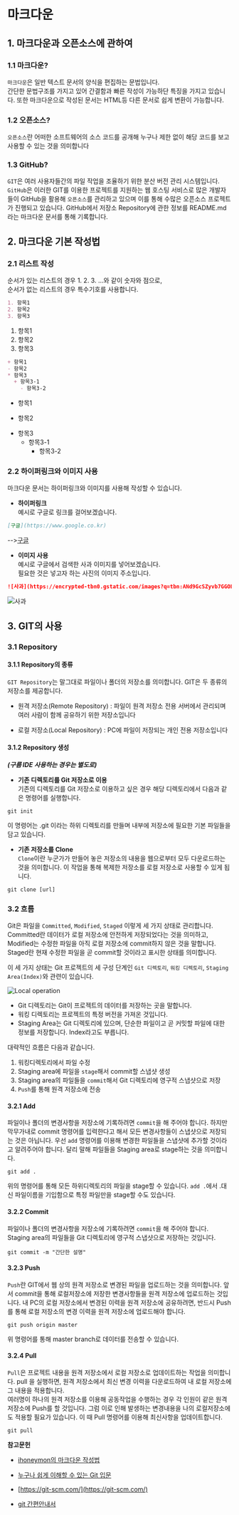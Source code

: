# 마크다운
## 1. 마크다운과 오픈소스에 관하여
### 1.1 마크다운?
`마크다운`은 일반 텍스트 문서의 양식을 편집하는 문법입니다.  
간단한 문법구조를 가지고 있어 간결함과 빠른 작성이 가능하단 특징을 가지고 있습니다. 또한 마크다운으로 작성된 문서는 HTML등 다른 문서로 쉽게 변환이 가능합니다.
### 1.2 오픈소스?
`오픈소스`란 어떠한 소프트웨어의 소스 코드를 공개해 누구나 제한 없이 해당 코드를 보고 사용할 수 있는 것을 의미합니다
### 1.3 GitHub?
`GIT`은 여러 사용자들간의 파일 작업을 조율하기 위한 분산 버전 관리 시스템입니다. `GitHub`은 이러한 GIT를 이용한 프로젝트를 지원하는 웹 호스팅 서비스로 많은 개발자들이 GitHub을 활용해 `오픈소스`를 관리하고 있으며 이를 통해 수많은 오픈소스 프로젝트가 진행되고 있습니다. GitHub에서  저장소 Repository에 관한 정보를 README.md라는 마크다운 문서를 통해 기록합니다.

## 2. 마크다운 기본 작성법
### 2.1 리스트 작성
순서가 있는 리스트의 경우 1. 2. 3. ...와 같이 숫자와 점으로,  
순서가 없는 리스트의 경우 특수기호를 사용합니다.

```MarkDown
1. 항목1
2. 항목2
3. 항목3
```  

1. 항목1
2. 항목2
3. 항목3

```MarkDown
+ 항목1
- 항목2
* 항목3
  + 항목3-1
    - 항목3-2
```

+ 항목1
- 항목2
* 항목3
  + 항목3-1
    - 항목3-2
    
### 2.2 하이퍼링크와 이미지 사용
마크다운 문서는 하이퍼링크와 이미지를 사용해 작성할 수 있습니다.
* __하이퍼링크__  
예시로 구글로 링크를 걸어보겠습니다.
```MarkDown
[구글](https://www.google.co.kr)
```
-->[구글](https://www.google.co.kr)

* __이미지 사용__  
예시로 구글에서 검색한 사과 이미지를 넣어보겠습니다.  
필요한 것은 넣고자 하는 사진의 이미지 주소입니다.
```Markdown
![사과](https://encrypted-tbn0.gstatic.com/images?q=tbn:ANd9GcSZyvb7GGOPFmw1SBpLN6k7hNNrH2IQJQrhBwszlh8No4p6OkTW9w)
```
 ![사과](https://encrypted-tbn0.gstatic.com/images?q=tbn:ANd9GcSZyvb7GGOPFmw1SBpLN6k7hNNrH2IQJQrhBwszlh8No4p6OkTW9w)

## 3. GIT의 사용
### 3.1 Repository
#### 3.1.1 Repository의 종류
`GIT Repository`는 말그대로 파일이나 폴더의 저장소를 의미합니다.
GIT은 두 종류의 저장소를 제공합니다.
* 원격 저장소(Remote Repository) : 파일이 원격 저장소 전용 서버에서 관리되며 여러 사람이 함께 공유하기 위한 저장소입니다  

* 로컬 저장소(Local Repository) : PC에 파일이 저장되는 개인 전용 저장소입니다

#### 3.1.2 Repository 생성  
___(구름 IDE 사용하는 경우는 별도로)___
* __기존 디렉토리를 Git 저장소로 이용__  
기존의 디렉토리를 Git 저장소로 이용하고 싶은 경우 해당 디렉토리에서 다음과 같은 명령어를 실행합니다.
```
git init
```
이 명령어는 .git 이라는 하위 디렉토리를 만들며 내부에 저장소에 필요한 기본 파일들을 담고 있습니다.

* __기존 저장소를 Clone__  
`Clone`이란 누군가가 만들어 놓은 저장소의 내용을 웹으로부터 모두 다운로드하는 것을 의미합니다. 이 작업을 통해 복제한 저장소를 로컬 저장소로 사용할 수 있게 됩니다.
```
git clone [url]
```

### 3.2 흐름
 Git은 파일을 `Committed`, `Modified`, `Staged` 이렇게 세 가지 상태로 관리합니다. Committed란 데이터가 로컬 저장소에 안전하게 저장되었다는 것을 의미하고, Modified는 수정한 파일을 아직 로컬 저장소에 commit하지 않은 것을 말합니다. Staged란 현재 수정한 파일을 곧 commit할 것이라고 표시한 상태를 의미합니다.   
 
이 세 가지 상태는 Git 프로젝트의 세 구성 단계인 `Git 디렉토리`, `워킹 디렉토리`, `Staging Area(Index)`와 관련이 있습니다.

![Local operation](https://git-scm.com/figures/18333fig0106-tn.png)
 * Git 디렉토리는 Git이 프로젝트의 데이터를 저장하는 곳을 말합니다.
 * 워킹 디렉토리는 프로젝트의 특정 버전을 가져온 것입니다.
 * Staging Area는 Git 디렉토리에 있으며, 단순한 파일이고 곧 커밋할 파일에 대한 정보를 저장합니다. Index라고도 부릅니다.
 
대략적인 흐름은 다음과 같습니다.
1. 워킹디렉토리에서 파일 수정
2. Staging area에 파일을 `stage`해서 commit할 스냅샷 생성
3. Staging area의 파일들을 `commit`해서 Git 디렉토리에 영구적 스냅샷으로 저장
4. `Push`를 통해 원격 저장소에 전송

#### 3.2.1 Add
파일이나 폴더의 변경사항을 저장소에 기록하려면 `commit`을 해 주어야 합니다. 하지만 막무가내로 commit 명령어를 입력한다고 해서 모든 변경사항들이 스냅샷으로 저장되는 것은 아닙니다.
우선 `add` 명령어를 이용해 변경한 파일들을 스냅샷에 추가할 것이라고 알려주어야 합니다. 달리 말해 파일들을 Staging area로 stage하는 것을 의미합니다.
```
git add .
```
위의 명령어를 통해 모든 하위디렉토리의 파일을 stage할 수 있습니다. `add .`에서  .대신 파일이름을 기입함으로 특정 파일만을 stage할 수도 있습니다.
#### 3.2.2 Commit
파일이나 폴더의 변경사항을 저장소에 기록하려면 `commit`을 해 주어야 합니다.   
Staging area의 파일들을 Git 디렉토리에 영구적 스냅샷으로 저장하는 것입니다.
```
git commit -m "간단한 설명"
```


#### 3.2.3 Push
`Push`란 GIT에서 웹 상의 원격 저장소로 변경된 파일을 업로드하는 것을 의미합니다. 
앞서 commit을 통해 로컬저장소에 저장한 변경사항들을 원격 저장소에 업로드하는 것입니다.
내 PC의 로컬 저장소에서 변경된 이력을 원격 저장소에 공유하려면,
반드시 Push를 통해 로컬 저장소의 변경 이력을 원격 저장소에 업로드해야 합니다.
```
git push origin master
```
위 명령어를 통해 master branch로 데이터를 전송할 수 있습니다.

#### 3.2.4 Pull
`Pull`은 프로젝트 내용을 원격 저장소에서 로컬 저장소로 업데이트하는 작업을 의미합니다.
pull 을 실행하면, 원격 저장소에서 최신 변경 이력을 다운로드하여 내 로컬 저장소에 그 내용을 적용합니다.  
여러명이 하나의 원격 저장소를 이용해 공동작업을 수행하는 경우 각 인원이 같은 원격 저장소에 Push를 할 것입니다. 그럼 이로 인해 발생하는 변경내용을 나의 로컬저장소에도 적용할 필요가 있습니다. 이 때 Pull 명령어를 이용해 최신사항을 업데이트합니다.
```
git pull
```

__참고문헌__
* [ihoneymon의 마크다운 작성법](https://gist.github.com/ihoneymon/652be052a0727ad59601)
* [누구나 쉽게 이해할 수 있는 Git 입문](https://backlog.com/git-tutorial/kr/)

* [https://git-scm.com/](https://git-scm.com/)
* [git 간편안내서](https://rogerdudler.github.io/git-guide/index.ko.html)